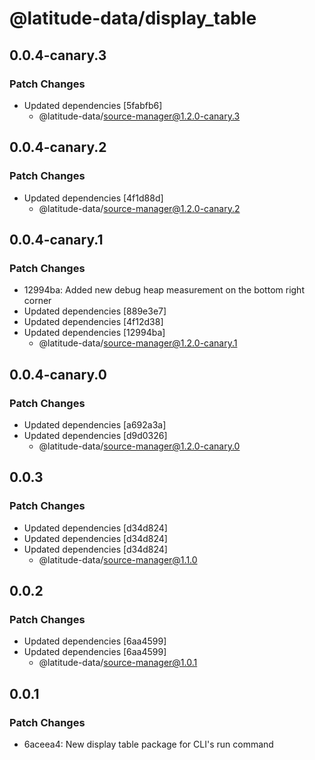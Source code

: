 # @latitude-data/display_table

## 0.0.4-canary.3

### Patch Changes

- Updated dependencies [5fabfb6]
  - @latitude-data/source-manager@1.2.0-canary.3

## 0.0.4-canary.2

### Patch Changes

- Updated dependencies [4f1d88d]
  - @latitude-data/source-manager@1.2.0-canary.2

## 0.0.4-canary.1

### Patch Changes

- 12994ba: Added new debug heap measurement on the bottom right corner
- Updated dependencies [889e3e7]
- Updated dependencies [4f12d38]
- Updated dependencies [12994ba]
  - @latitude-data/source-manager@1.2.0-canary.1

## 0.0.4-canary.0

### Patch Changes

- Updated dependencies [a692a3a]
- Updated dependencies [d9d0326]
  - @latitude-data/source-manager@1.2.0-canary.0

## 0.0.3

### Patch Changes

- Updated dependencies [d34d824]
- Updated dependencies [d34d824]
- Updated dependencies [d34d824]
  - @latitude-data/source-manager@1.1.0

## 0.0.2

### Patch Changes

- Updated dependencies [6aa4599]
- Updated dependencies [6aa4599]
  - @latitude-data/source-manager@1.0.1

## 0.0.1

### Patch Changes

- 6aceea4: New display table package for CLI's run command
